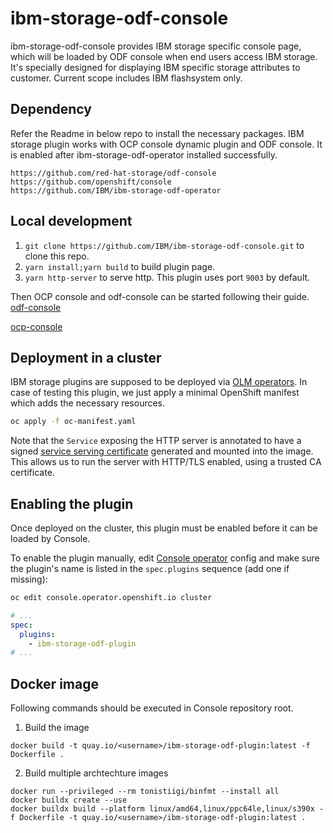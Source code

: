 # ibm-storage-odf-console

ibm-storage-odf-console provides IBM storage specific console page, which will be loaded by ODF console when end users access IBM storage. It's specially designed for displaying IBM specific storage attributes to customer. Current scope includes IBM flashsystem only.

## Dependency

Refer the Readme in below repo to install the necessary packages. IBM storage plugin works with OCP console dynamic plugin and ODF console. It is enabled after ibm-storage-odf-operator installed successfully.

```
https://github.com/red-hat-storage/odf-console
https://github.com/openshift/console
https://github.com/IBM/ibm-storage-odf-operator
```

## Local development

1. `git clone https://github.com/IBM/ibm-storage-odf-console.git` to clone this repo.
2. `yarn install;yarn build` to build plugin page.
3. `yarn http-server` to serve http. This plugin uses port `9003` by default.

Then OCP console and odf-console can be started following their guide.
[odf-console](https://github.com/red-hat-storage/odf-console)

[ocp-console](https://github.com/openshift/console)

## Deployment in a cluster

IBM storage plugins are supposed to be deployed via [OLM operators](https://github.com/operator-framework).
In case of testing this plugin, we just apply a minimal OpenShift manifest which adds the necessary resources.

```sh
oc apply -f oc-manifest.yaml
```

Note that the `Service` exposing the HTTP server is annotated to have a signed
[service serving certificate](https://docs.openshift.com/container-platform/4.6/security/certificates/service-serving-certificate.html)
generated and mounted into the image. This allows us to run the server with HTTP/TLS enabled, using
a trusted CA certificate.

## Enabling the plugin

Once deployed on the cluster, this plugin must be enabled before it can be loaded by Console.

To enable the plugin manually, edit [Console operator](https://github.com/openshift/console-operator)
config and make sure the plugin's name is listed in the `spec.plugins` sequence (add one if missing):

```sh
oc edit console.operator.openshift.io cluster
```

```yaml
# ...
spec:
  plugins:
    - ibm-storage-odf-plugin
# ...
```

## Docker image

Following commands should be executed in Console repository root.

1. Build the image

```
docker build -t quay.io/<username>/ibm-storage-odf-plugin:latest -f Dockerfile .
```

2. Build multiple archtechture images

```
docker run --privileged --rm tonistiigi/binfmt --install all
docker buildx create --use
docker buildx build --platform linux/amd64,linux/ppc64le,linux/s390x -f Dockerfile -t quay.io/<username>/ibm-storage-odf-plugin:latest .
```
